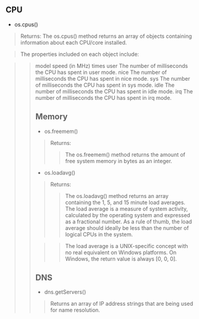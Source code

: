## CPU

* os.cpus()

> Returns: <Array>
> The os.cpus() method returns an array of objects containing information about each CPU/core installed.

> The properties included on each object include:

>> model <String>
>> speed <number> (in MHz)
>> times <Object>
>> user <number> The number of milliseconds the CPU has spent in user mode.
>> nice <number> The number of milliseconds the CPU has spent in nice mode.
>> sys <number> The number of milliseconds the CPU has spent in sys mode.
>> idle <number> The number of milliseconds the CPU has spent in idle mode.
>> irq <number> The number of milliseconds the CPU has spent in irq mode.

## Memory

* os.freemem()
> Returns: <Integer>
>> The os.freemem() method returns the amount of free system memory in bytes as an integer.

* os.loadavg()
 > Returns: <Array>
 >> The os.loadavg() method returns an array containing the 1, 5, and 15 minute load averages.
>> The load average is a measure of system activity, calculated by the operating system and expressed as a fractional number. As a rule of thumb, the load average should ideally be less than the number of logical CPUs in the system.

>> The load average is a UNIX-specific concept with no real equivalent on Windows platforms. On Windows, the return value is always [0, 0, 0].

## DNS

* dns.getServers()
> Returns an array of IP address strings that are being used for name resolution.